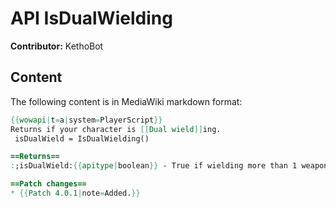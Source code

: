 # API IsDualWielding

**Contributor:** KethoBot

## Content

The following content is in MediaWiki markdown format:

```mediawiki
{{wowapi|t=a|system=PlayerScript}}
Returns if your character is [[Dual wield]]ing.
 isDualWield = IsDualWielding()

==Returns==
:;isDualWield:{{apitype|boolean}} - True if wielding more than 1 weapon (or whenever a weapon is equipped in Off-Hand), false otherwise.

==Patch changes==
* {{Patch 4.0.1|note=Added.}}
```